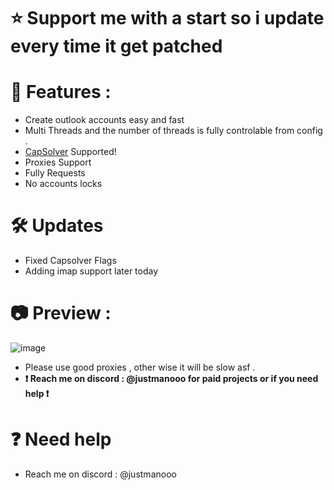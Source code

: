 # ⭐ Support me with a start so i update every time it get patched
# 🚀 Features : 
- Create outlook accounts easy and fast
- Multi Threads and the number of threads is fully controlable from config . 
- [CapSolver](https://github.com/user/repo/blob/branch/other_file.md) Supported!
- Proxies Support 
- Fully Requests 
- No accounts locks 

# 🛠 Updates 
- Fixed Capsolver Flags
- Adding imap support later today

# 📷 Preview :
![image](https://github.com/Exploited7/outlook-account-creator/assets/143853197/9c56f593-0934-4732-8acc-4f302fa64181)
- Please use good proxies , other wise it will be slow asf .
- **❗ Reach me on discord : @justmanooo for paid projects or if you need help ❗** 

# ❓ Need help 
- Reach me on discord : @justmanooo
